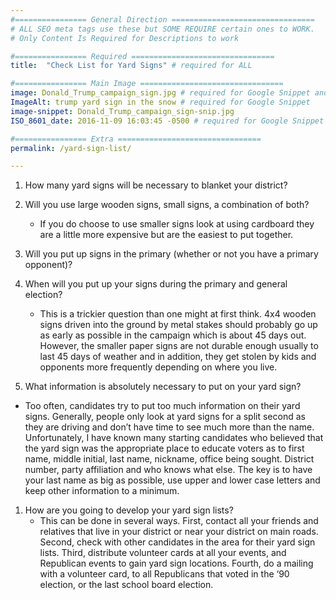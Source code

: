 ```yaml
---
#================ General Direction ================================
# ALL SEO meta tags use these but SOME REQUIRE certain ones to WORK.
# Only Content Is Required for Descriptions to work

#================ Required ================================
title:  "Check List for Yard Signs" # required for ALL

#================ Main Image ================================
image: Donald_Trump_campaign_sign.jpg # required for Google Snippet and Twitter Image Card
ImageAlt: trump yard sign in the snow # required for Google Snippet
image-snippet: Donald_Trump_campaign_sign-snip.jpg
ISO_8601_date: 2016-11-09 16:03:45 -0500 # required for Google Snippet and Schema.org / fallback is in place if you leave it out

#================ Extra ================================
permalink: /yard-sign-list/

---
```


1.  How many yard signs will be necessary to blanket your district?

2.  Will you use large wooden signs, small signs, a combination of both?
    *   If you do choose to use smaller signs look at using cardboard they are a little more expensive but are the easiest to put together.
3.  Will you put up signs in the primary (whether or not you have a primary opponent)?

4.  When will you put up your signs during the primary and general election?
    *   This is a trickier question than one might at first think. 4x4 wooden signs driven into the ground by metal stakes should probably go up as early as possible in the campaign which is about 45 days out. However, the smaller paper signs are not durable enough usually to last 45 days of weather and in addition, they get stolen by kids and opponents more frequently depending on where you live.
5.  What information is absolutely necessary to put on your yard sign?

  *   Too often, candidates try to put too much information on their yard signs. Generally, people only look at yard signs for a split second as they are driving and don’t have time to see much more than the name. Unfortunately, I have known many starting candidates who believed that the yard sign was the appropriate place to educate voters as to first name, middle initial, last name, nickname, office being sought. District number, party affiliation and who knows what else. The key is to have your last name as big as possible, use upper and lower case letters and keep other information to a minimum.

1.  How are you going to develop your yard sign lists?
    *   This can be done in several ways. First, contact all your friends and relatives that live in your district or near your district on main roads. Second, check with other candidates in the area for their yard sign lists. Third, distribute volunteer cards at all your events, and Republican events to gain yard sign locations. Fourth, do a mailing with a volunteer card, to all Republicans that voted in the ‘90 election, or the last school board election.
